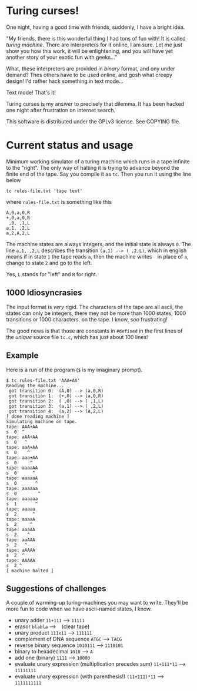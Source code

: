 Turing curses!
==============

One night, having a good time with friends, suddenly, I have a bright idea.

"My friends, there is this wonderful thing I had tons of fun with!  It is
called *turing machine*. There are interpreters for it online, I am
sure. Let me just show you how this work, it will be enlightening, and you
will have yet another story of your exotic fun with geeks..."

What, these interpreters are provided in _binary_ format, and ony under 
demand? Thes others have to be used online, and gosh what creepy design!
I'd rather hack something in text mode...

Text mode! That's it!

Turing curses is my answer to precisely that dilemma. It has been hacked
one night after frustration on internet search.

This software is distributed under the GPLv3 license. See COPYING file.

# Current status and usage 

Minimum working simulator of a turing machine which runs in a tape infinite
to the "right". The only way of halting it is trying to advance beyond the
finite end of the tape. Say you compile it as `tc`. Then you run it using
the line below

    tc rules-file.txt 'tape text'
    
where `rules-file.txt` is something like this

    A,0,a,0,R
    +,0,a,0,R
     ,0, ,1,L
    a,1, ,2,L
    a,2,A,2,L

The machine states are always integers, and the initial state is always
`0`.  The line `a,1, ,2,L` describes the transition `(a,1) --> ( ,2,L)`,
which in english means if in state `1` the tape reads `a`, then the machine
writes ` ` in place of `a`, change to state `2` and go to the left.

Yes, `L` stands for "left" and `R` for right.

## 1000 Idiosyncrasies

The input format is *very* rigid. The characters of the tape are all ascii,
the states can only be integers, there mey not be more than 1000 states,
1000 transitions or 1000 characters. on the tape. I know, soo frustrating!

The good news is that those are constants in `#defined` in the first lines
of the _unique_ source file `tc.c`, which has just about 100 lines!

## Example

Here is a run of the program (`$` is my imaginary prompt).

    $ tc rules-file.txt 'AAA+AA'
    Reading the machine...
     got transition 0:  (A,0) --> (a,0,R)
     got transition 1:  (+,0) --> (a,0,R)
     got transition 2:  ( ,0) --> ( ,1,L)
     got transition 3:  (a,1) --> ( ,2,L)
     got transition 4:  (a,2) --> (A,2,L)
    [ done reading machine ]
    Simulating machine on tape.
    tape: AAA+AA
    s  0  ^
    tape: aAA+AA
    s  0   ^
    tape: aaA+AA
    s  0    ^
    tape: aaa+AA
    s  0     ^
    tape: aaaaAA
    s  0      ^
    tape: aaaaaA
    s  0       ^
    tape: aaaaaa
    s  0        ^
    tape: aaaaaa
    s  1       ^
    tape: aaaaa
    s  2      ^
    tape: aaaaA
    s  2     ^
    tape: aaaAA
    s  2    ^
    tape: aaAAA
    s  2   ^
    tape: aAAAA
    s  2  ^
    tape: AAAAA
    s  2 ^
    [ machine halted ]

## Suggestions of challenges

A couple of warming-up turing-machines you may want to write.
They'll be more fun to code when we have ascii-named states, I know.

- unary adder `11+111` --> `11111`
- erasor `blabla` -->  ` ` (clear tape)
- unary product `111x11` --> `111111`
- complement of DNA sequence `ATGC` --> `TACG`
- reverse binary sequence `1010111` --> `1110101`
- binary to hexadecimal `1010` --> `A`
- add one (binary)  `1111` --> `10000`
- evaluate unary expression (multiplication precedes sum) `11+111*11` --> `11111111`
- evaluate unary expression (with parenthesis!) `(11+111)*11` --> `1111111111`
